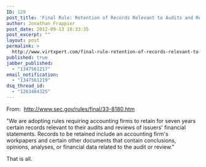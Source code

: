```yaml
---
ID: 129
post_title: 'Final Rule: Retention of Records Relevant to Audits and Reviews'
author: Jonathan Frappier
post_date: 2012-09-13 18:33:35
post_excerpt: ""
layout: post
permalink: >
  http://www.virtxpert.com/final-rule-retention-of-records-relevant-to-audits-and-reviews/
published: true
jabber_published:
  - "1347561217"
email_notification:
  - "1347561219"
dsq_thread_id:
  - "1263484325"
---
```

From:  <a href="http://www.sec.gov/rules/final/33-8180.htm">http://www.sec.gov/rules/final/33-8180.htm</a>

"We are adopting rules requiring accounting firms to retain for seven years certain records relevant to their audits and reviews of issuers' financial statements. Records to be retained include an accounting firm's workpapers and certain other documents that contain conclusions, opinions, analyses, or financial data related to the audit or review."

That is all.